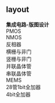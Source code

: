 ## layout                
**集成电路-版图设计**                       
PMOS                         
NMOS          
反相器      
横栅与非门   
竖栅与非门              
并联晶体管                      
串联晶体管                         
MEMS                              
28管1bit全加器         
4bit全加器                              

